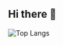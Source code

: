 ## Hi there 👋
![Top Langs](https://github-readme-stats.vercel.app/api/top-langs/?username=JackCaolho&theme=tokyonight&layout=compact)
<!--
